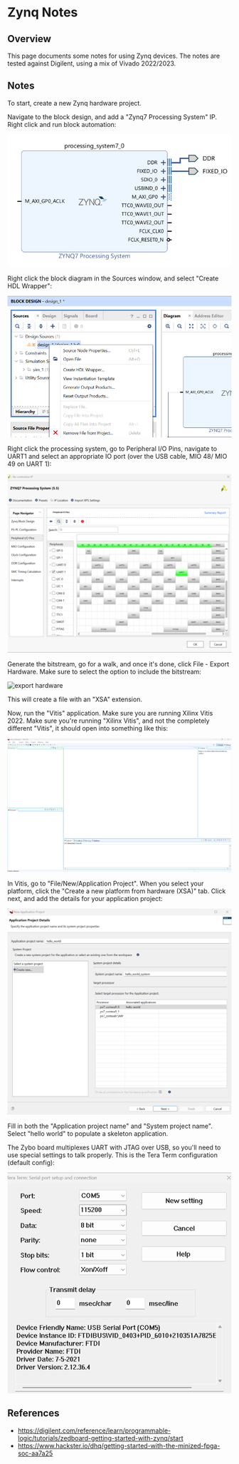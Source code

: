 # Zynq Notes

## Overview

This page documents some notes for using Zynq devices. The notes are tested against Digilent, using a mix of Vivado 2022/2023.

## Notes

To start, create a new Zynq hardware project.

Navigate to the block design, and add a "Zynq7 Processing System" IP. Right click and run block automation:

![zynq7 processing system added](rsrc/1_zynq7ps.png)

Right click the block diagram in the Sources window, and select "Create HDL Wrapper":

![hdl wrapper](rsrc/3_hdlwrap.png)

Right click the processing system, go to Peripheral I/O Pins, navigate to UART1 and select an appropriate IO port (over the USB cable, MIO 48/ MIO 49 on UART 1):

![uart1 port select](rsrc/AXI_UART_Zynq.png)

Generate the bitstream, go for a walk, and once it's done, click File - Export Hardware. Make sure to select the option to include the bitstream:

![export hardware](rsrc/4_export_hdl.png)

This will create a file with an "XSA" extension.

Now, run the "Vitis" application. Make sure you are running Xilinx Vitis 2022. Make sure you're running "Xilinx Vitis", and not the completely different "Vitis", it should open into something like this:

![vitis](rsrc/5_vitis.png)

In Vitis, go to "File/New/Application Project". When you select your platform, click the "Create a new platform from hardware (XSA)" tab. Click next, and add the details for your application project:

![vitis again](rsrc/6_app_project.png)

Fill in both the "Application project name" and "System project name". Select "hello world" to populate a skeleton application.

The Zybo board multiplexes UART with JTAG over USB, so you'll need to use special settings to talk properly. This is the Tera Term configuration (default config):

![tera term](rsrc/tera_term.png)

## References

- https://digilent.com/reference/learn/programmable-logic/tutorials/zedboard-getting-started-with-zynq/start
- https://www.hackster.io/dhq/getting-started-with-the-minized-fpga-soc-aa7a25
